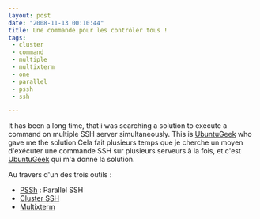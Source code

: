```yaml
---
layout: post
date: "2008-11-13 00:10:44"
title: Une commande pour les contrôler tous !
tags:
 - cluster
 - command
 - multiple
 - multixterm
 - one
 - parallel
 - pssh
 - ssh

---
```


It has been a long time, that i was searching a solution to execute a command on multiple SSH server simultaneously. This is [UbuntuGeek](http://www.ubuntugeek.com/execute-commands-simultaneously-on-multiple-servers-using-psshcluster-sshmultixterm.html) who gave me the solution.Cela fait plusieurs temps que je cherche un moyen d'exécuter une commande SSH sur plusieurs serveurs à la fois, et c'est [UbuntuGeek](http://www.ubuntugeek.com/execute-commands-simultaneously-on-multiple-servers-using-psshcluster-sshmultixterm.html) qui m'a donné la solution.

Au travers d'un des trois outils :[](http://www.theether.org/pssh/)

  * [PSSh](http://www.theether.org/pssh/) : Parallel SSH	
  * [Cluster SSH](http://clusterssh.sourceforge.net/)
  * [Multixterm](http://freshmeat.net/redir/multixterm/28933/url_tgz/multixterm)


